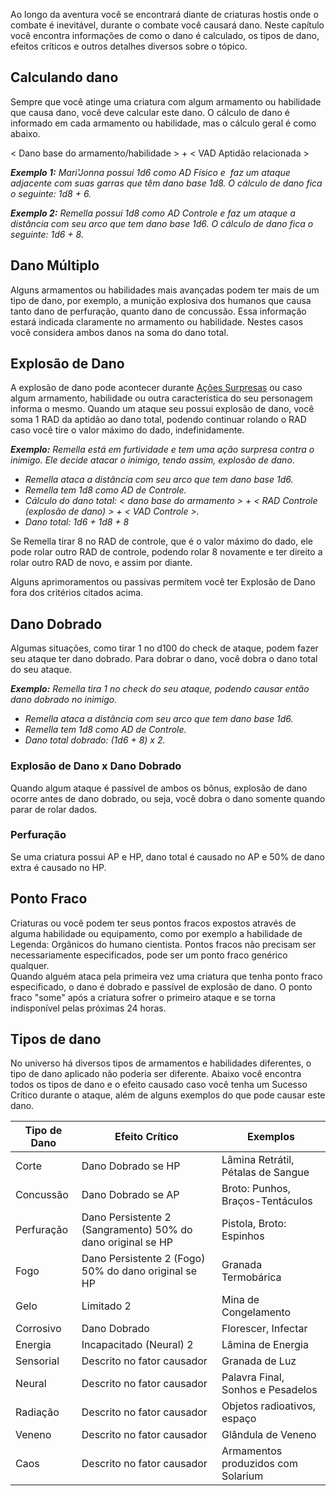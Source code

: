 Ao longo da aventura você se encontrará diante de criaturas hostis onde o combate é inevitável, durante o combate você causará dano. Neste capítulo você encontra informações de como o dano é calculado, os tipos de dano, efeitos críticos e outros detalhes diversos sobre o tópico.

## Calculando dano

Sempre que você atinge uma criatura com algum armamento ou habilidade que causa dano, você deve calcular este dano. O cálculo de dano é informado em cada armamento ou habilidade, mas o cálculo geral é como abaixo.

< Dano base do armamento/habilidade > + < VAD Aptidão relacionada >

**_Exemplo 1:_** _Mari'Jonna possui 1d6 como AD Físico e  faz um ataque adjacente com suas garras que têm dano base 1d8. O cálculo de dano fica o seguinte: 1d8 + 6._

**_Exemplo 2:_** _Remella possui 1d8 como AD Controle e faz um ataque a distância com seu arco que tem dano base 1d6. O cálculo de dano fica o seguinte: 1d6 + 8._

## Dano Múltiplo

Alguns armamentos ou habilidades mais avançadas podem ter mais de um tipo de dano, por exemplo, a munição explosiva dos humanos que causa tanto dano de perfuração, quanto dano de concussão. Essa informação estará indicada claramente no armamento ou habilidade. Nestes casos você considera ambos danos na soma do dano total.

## Explosão de Dano

A explosão de dano pode acontecer durante [Ações Surpresas](./situationalModifiers.md#ação-surpresa) ou caso algum armamento, habilidade ou outra característica do seu personagem informa o mesmo. Quando um ataque seu possui explosão de dano, você soma 1 RAD da aptidão ao dano total, podendo continuar rolando o RAD caso você tire o valor máximo do dado, indefinidamente.

_**Exemplo:** Remella está em furtividade e tem uma ação surpresa contra o inimigo. Ele decide atacar o inimigo, tendo assim, explosão de dano_.

- _Remella ataca a distância com seu arco que tem dano base 1d6._
- _Remella tem 1d8 como AD de Controle._
- _Cálculo do dano total: < dano base do armamento > + < RAD Controle (explosão de dano) > + < VAD Controle >._
- _Dano total: 1d6 + 1d8 + 8_

Se Remella tirar 8 no RAD de controle, que é o valor máximo do dado, ele pode rolar outro RAD de controle, podendo rolar 8 novamente e ter direito a rolar outro RAD de novo, e assim por diante.

Alguns aprimoramentos ou passivas permitem você ter Explosão de Dano fora dos critérios citados acima.

## Dano Dobrado

Algumas situações, como tirar 1 no d100 do check de ataque, podem fazer seu ataque ter dano dobrado. Para dobrar o dano, você dobra o dano total do seu ataque.

_**Exemplo:** Remella tira 1 no check do seu ataque, podendo causar então dano dobrado no inimigo._

- _Remella ataca a distância com seu arco que tem dano base 1d6._
- _Remella tem 1d8 como AD de Controle._
- _Dano total dobrado: (1d6 + 8) x 2._

### Explosão de Dano x Dano Dobrado

Quando algum ataque é passível de ambos os bônus, explosão de dano ocorre antes de dano dobrado, ou seja, você dobra o dano somente quando parar de rolar dados.

### Perfuração
Se uma criatura possui AP e HP, dano total é causado no AP e 50% de dano extra é causado no HP.

## Ponto Fraco

Criaturas ou você podem ter seus pontos fracos expostos através de alguma habilidade ou equipamento, como por exemplo a habilidade de Legenda: Orgânicos do humano cientista. Pontos fracos não precisam ser necessariamente especificados, pode ser um ponto fraco genérico qualquer.  
Quando alguém ataca pela primeira vez uma criatura que tenha ponto fraco especificado, o dano é dobrado e passível de explosão de dano. O ponto fraco "some" após a criatura sofrer o primeiro ataque e se torna indisponível pelas próximas 24 horas.

## Tipos de dano

No universo há diversos tipos de armamentos e habilidades diferentes, o tipo de dano aplicado não poderia ser diferente. Abaixo você encontra todos os tipos de dano e o efeito causado caso você tenha um Sucesso Crítico durante o ataque, além de alguns exemplos do que pode causar este dano.

| Tipo de Dano | Efeito Crítico                                              | Exemplos                           |
| ------------ | ----------------------------------------------------------- | ---------------------------------- |
| Corte        | Dano Dobrado se HP                                          | Lâmina Retrátil, Pétalas de Sangue |
| Concussão    | Dano Dobrado se AP                                          | Broto: Punhos, Braços-Tentáculos   |
| Perfuração   | Dano Persistente 2 (Sangramento) 50% do dano original se HP | Pistola, Broto: Espinhos           |
| Fogo         | Dano Persistente 2 (Fogo) 50% do dano original se HP        | Granada Termobárica                |
| Gelo         | Limitado 2                                                  | Mina de Congelamento               |
| Corrosivo    | Dano Dobrado                                                | Florescer, Infectar                |
| Energia      | Incapacitado (Neural) 2                                     | Lâmina de Energia                  |
| Sensorial    | Descrito no fator causador                                  | Granada de Luz                     |
| Neural       | Descrito no fator causador                                  | Palavra Final, Sonhos e Pesadelos  |
| Radiação     | Descrito no fator causador                                  | Objetos radioativos, espaço        |
| Veneno       | Descrito no fator causador                                  | Glândula de Veneno                 |
| Caos         | Descrito no fator causador                                  | Armamentos produzidos com Solarium |
